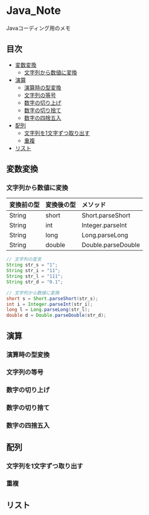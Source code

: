 # Java_Note
Javaコーディング用のメモ


## 目次
- [変数変換](#変数変換)
  - [文字列から数値に変換](#文字列から数値に変換)
- [演算](#演算)
  - [演算時の型変換](#演算時の型変換)
  - [文字列の等号](#文字列の等号)
  - [数字の切り上げ](#数字の切り上げ)
  - [数字の切り捨て](#数字の切り捨て)
  - [数字の四捨五入](#数字の四捨五入)
- [配列](#配列)
  - [文字列を1文字ずつ取り出す](#文字列を1文字ずつ取り出す)
  - [重複](#重複)
- [リスト](#リスト)


## 変数変換
### 文字列から数値に変換
| 変換前の型 | 変換後の型 | メソッド |
| :--- | :--- | :--- |
| String | short | Short.parseShort |
| String | int | Integer.parseInt |
| String | long | Long.parseLong |
| String | double | Double.parseDouble |

```Java
// 文字列の宣言
String str_s = "1";
String str_i = "11";
String str_l = "111";
String str_d = "0.1";

// 文字列から数値に変換
short s = Short.parseShort(str_s);
int i = Integer.parseInt(str_i);
long l = Long.parseLong(str_l);
double d = Double.parseDouble(str_d);
```


## 演算
### 演算時の型変換

### 文字列の等号

### 数字の切り上げ

### 数字の切り捨て

### 数字の四捨五入


## 配列
### 文字列を1文字ずつ取り出す

### 重複


## リスト
